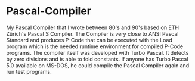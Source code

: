 # Pascal-Compiler
My Pascal Compiler that I wrote between 80's and 90's based on ETH Zürich's Pascal S Compiler. The Compiler is very close to ANSI Pascal Standard and produces P-Code that can be executed with the Load program which is the needed runtime environment for compiled P-Code programs. 
The compiler itself was developed with Turbo Pascal. It detects by zero divisions and is able to fold constants. If anyone has Turbo Pascal 5.0 available on MS-DOS, he could compile the Pascal Compiler again and run test programs.

